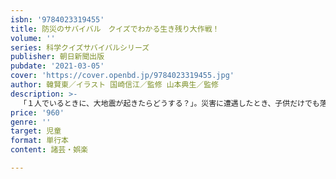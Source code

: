 ```yaml
---
isbn: '9784023319455'
title: 防災のサバイバル　クイズでわかる生き残り大作戦！
volume: ''
series: 科学クイズサバイバルシリーズ
publisher: 朝日新聞出版
pubdate: '2021-03-05'
cover: 'https://cover.openbd.jp/9784023319455.jpg'
author: 韓賢東／イラスト 国崎信江／監修 山本典生／監修
description: >-
  「１人でいるときに、大地震が起きたらどうする？」。災害に遭遇したとき、子供だけでも落ち着いて行動し、身を守る方法を学べるクイズ形式の子供版「防災ハンドブック」。「科学漫画サバイバル」の人気キャラ・ジオと一緒に楽しく防災の知識を身につけよう。
price: '960'
genre: ''
target: 児童
format: 単行本
content: 諸芸・娯楽

---
```

